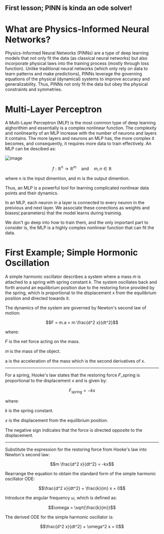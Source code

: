 ## First lesson; PINN is kinda an ode solver!

# What are Physics-Informed Neural Networks?
Physics-Informed Neural Networks (PINNs) are a type of deep learning models that not only fit the data (as classical neural networks) but also incorporate physical laws into the training process (mostly through loss function). Unlike traditional neural networks (which only rely on data to learn patterns and make predictions), PINNs leverage the governing equations of the physical (dynamical) systems to improve accuracy and generalizability. Thus, PINNs not only fit the data but obey the physical constraints and symmetries.

# Multi-Layer Perceptron


A Multi-Layer Perceptron (MLP) is the most common type of deep learning alghorithim and essentially is a complex nonlinear function. The complexity and nonlinearity of an MLP increase with the number of neurons and layers it contains. The more layers and neurons an MLP has, the more complex it becomes, and consequently, it requires more data to train effectively. An MLP can be descibed as:

![image](https://github.com/NeuralDynamics1/NeuralDynamics1.github.io/assets/173298938/d4663bf0-6f52-488f-b204-a98632499344)


```math
f: \mathbb{R}^n \rightarrow \mathbb{R}^m \quad \text{and} \quad m, n \in \mathbb{R}
```


where n is the input dimention, and m is the output dimention.

Thus, an MLP is a powerful tool for learning complicated nonlinear data points and their dynamics.

In an MLP, each neuron in a layer is connected to every neuron in the preivious and next layer. We associate these conections as weights and biases( parameters) that the model learns during traininig.

We don't go deep into how to train them, and the only important part to consider is, the MLP is a highly complex nonlinear function that can fit the data.

# First Example; Simple Hormonic Oscillation

A simple harmonic oscillator describes a system where a mass 𝑚  is attached to a spring with spring constant 𝑘. The system oscillates back and forth around an equilibrium position due to the restoring force provided by the spring, which is proportional to the displacement 𝑥 from the equilibrium position and directed towards it.

The dynamics of the system are governed by Newton's second law of motion:

```math
F = m.a = m \frac{d^2 x}{dt^2}
```

where:

𝐹 is the net force acting on the mass.

𝑚 is the mass of the object.

a is the acceleration of the mass which is the second derivatives of x.

--------------------------------------------------------------------------


For a spring, Hooke's law states that the restoring force 𝐹_spring is proportional to the displacement 𝑥 and is given by:

```math
F_{\text{spring}} = -kx
```
where:

𝑘 is the spring constant.

𝑥 is the displacement from the equilibrium position.

The negative sign indicates that the force is directed opposite to the displacement.

----------------------------------------------------------------------------------

Substitute the expression for the restoring force from Hooke's law into Newton's second law:

```math
m \frac{d^2 x}{dt^2} = -kx
```

Rearrange the equation to obtain the standard form of the simple harmonic oscillator ODE:

```math
\frac{d^2 x}{dt^2} + \frac{k}{m} x = 0
```

Introduce the angular frequency 𝜔, which is defined as:

```math
\omega = \sqrt{\frac{k}{m}}
```

The derived ODE for the simple harmonic oscillator is:

```math
\frac{d^2 x}{dt^2} + \omega^2 x = 0
```




